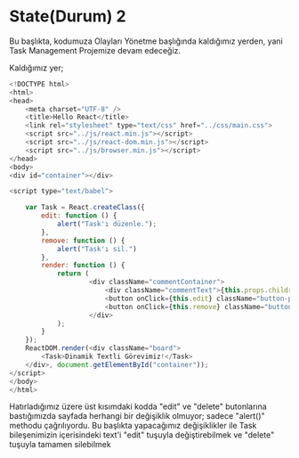 # State\(Durum\) 2

Bu başlıkta, kodumuza Olayları Yönetme başlığında kaldığımız yerden, yani Task Management Projemize devam edeceğiz.

Kaldığımız yer;

```js
<!DOCTYPE html>
<html>
<head>
    <meta charset="UTF-8" />
    <title>Hello React</title>
    <link rel="stylesheet" type="text/css" href="../css/main.css">
    <script src="../js/react.min.js"></script>
    <script src="../js/react-dom.min.js"></script>
    <script src="../js/browser.min.js"></script>
</head>
<body>
<div id="container"></div>

<script type="text/babel">

    var Task = React.createClass({
        edit: function () {
            alert("Task'ı düzenle.");
        },
        remove: function () {
            alert("Task'ı sil.")
        },
        render: function () {
            return (
                    <div className="commentContainer">
                        <div className="commentText">{this.props.children}</div>
                        <button onClick={this.edit} className="button-primary">Edit</button>
                        <button onClick={this.remove} className="button-danger">Remove</button>
                    </div>
            );
        }
    });
    ReactDOM.render(<div className="board">
        <Task>Dinamik Textli Görevimiz!</Task>
    </div>, document.getElementById("container"));
</script>
</body>
</html>
```

Hatırladığımız üzere üst kısımdaki kodda "edit" ve "delete" butonlarına bastığımızda sayfada herhangi bir değişiklik olmuyor; sadece "alert\(\)" methodu çağrılıyordu. Bu başlıkta yapacağımız değişiklikler ile Task bileşenimizin içerisindeki text'i "edit" tuşuyla değiştirebilmek ve "delete" tuşuyla tamamen silebilmek

